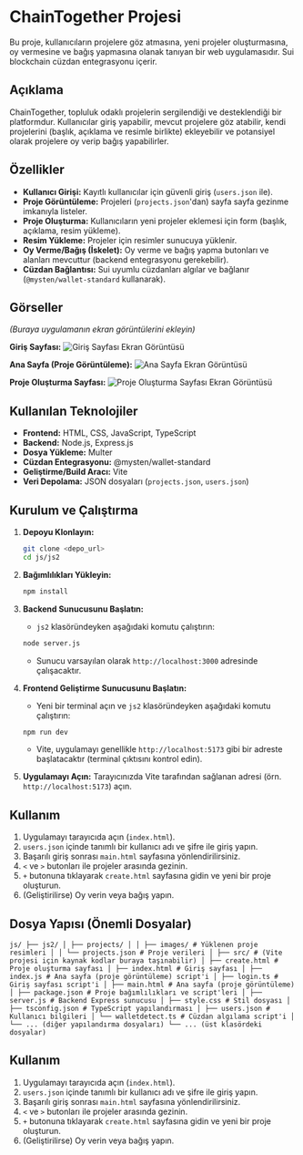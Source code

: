# ChainTogether Projesi

Bu proje, kullanıcıların projelere göz atmasına, yeni projeler oluşturmasına, oy vermesine ve bağış yapmasına olanak tanıyan bir web uygulamasıdır. Sui blockchain cüzdan entegrasyonu içerir.

## Açıklama

ChainTogether, topluluk odaklı projelerin sergilendiği ve desteklendiği bir platformdur. Kullanıcılar giriş yapabilir, mevcut projelere göz atabilir, kendi projelerini (başlık, açıklama ve resimle birlikte) ekleyebilir ve potansiyel olarak projelere oy verip bağış yapabilirler.

## Özellikler

*   **Kullanıcı Girişi:** Kayıtlı kullanıcılar için güvenli giriş (`users.json` ile).
*   **Proje Görüntüleme:** Projeleri (`projects.json`'dan) sayfa sayfa gezinme imkanıyla listeler.
*   **Proje Oluşturma:** Kullanıcıların yeni projeler eklemesi için form (başlık, açıklama, resim yükleme).
*   **Resim Yükleme:** Projeler için resimler sunucuya yüklenir.
*   **Oy Verme/Bağış (İskelet):** Oy verme ve bağış yapma butonları ve alanları mevcuttur (backend entegrasyonu gerekebilir).
*   **Cüzdan Bağlantısı:** Sui uyumlu cüzdanları algılar ve bağlanır (`@mysten/wallet-standard` kullanarak).

## Görseller

*(Buraya uygulamanın ekran görüntülerini ekleyin)*

**Giriş Sayfası:**
![Giriş Sayfası Ekran Görüntüsü](buraya_giris_sayfasi_resmi_linki_ekleyin.png)

**Ana Sayfa (Proje Görüntüleme):**
![Ana Sayfa Ekran Görüntüsü](buraya_ana_sayfa_resmi_linki_ekleyin.png)

**Proje Oluşturma Sayfası:**
![Proje Oluşturma Sayfası Ekran Görüntüsü](buraya_olusturma_sayfasi_resmi_linki_ekleyin.png)

## Kullanılan Teknolojiler

*   **Frontend:** HTML, CSS, JavaScript, TypeScript
*   **Backend:** Node.js, Express.js
*   **Dosya Yükleme:** Multer
*   **Cüzdan Entegrasyonu:** @mysten/wallet-standard
*   **Geliştirme/Build Aracı:** Vite
*   **Veri Depolama:** JSON dosyaları (`projects.json`, `users.json`)

## Kurulum ve Çalıştırma

1.  **Depoyu Klonlayın:**
    ```bash
    git clone <depo_url>
    cd js/js2
    ```
2.  **Bağımlılıkları Yükleyin:**
    ```bash
    npm install
    ```
3.  **Backend Sunucusunu Başlatın:**
    *   `js2` klasöründeyken aşağıdaki komutu çalıştırın:
    ```bash
    node server.js
    ```
    *   Sunucu varsayılan olarak `http://localhost:3000` adresinde çalışacaktır.

4.  **Frontend Geliştirme Sunucusunu Başlatın:**
    *   Yeni bir terminal açın ve `js2` klasöründeyken aşağıdaki komutu çalıştırın:
    ```bash
    npm run dev
    ```
    *   Vite, uygulamayı genellikle `http://localhost:5173` gibi bir adreste başlatacaktır (terminal çıktısını kontrol edin).

5.  **Uygulamayı Açın:** Tarayıcınızda Vite tarafından sağlanan adresi (örn. `http://localhost:5173`) açın.

## Kullanım

1.  Uygulamayı tarayıcıda açın (`index.html`).
2.  `users.json` içinde tanımlı bir kullanıcı adı ve şifre ile giriş yapın.
3.  Başarılı giriş sonrası `main.html` sayfasına yönlendirilirsiniz.
4.  `<` ve `>` butonları ile projeler arasında gezinin.
5.  `+` butonuna tıklayarak `create.html` sayfasına gidin ve yeni bir proje oluşturun.
6.  (Geliştirilirse) Oy verin veya bağış yapın.

## Dosya Yapısı (Önemli Dosyalar)
```
js/ ├── js2/ │ ├── projects/ │ │ ├── images/ # Yüklenen proje resimleri │ │ └── projects.json # Proje verileri │ ├── src/ # (Vite projesi için kaynak kodlar buraya taşınabilir) │ ├── create.html # Proje oluşturma sayfası │ ├── index.html # Giriş sayfası │ ├── index.js # Ana sayfa (proje görüntüleme) script'i │ ├── login.ts # Giriş sayfası script'i │ ├── main.html # Ana sayfa (proje görüntüleme) │ ├── package.json # Proje bağımlılıkları ve script'leri │ ├── server.js # Backend Express sunucusu │ ├── style.css # Stil dosyası │ ├── tsconfig.json # TypeScript yapılandırması │ ├── users.json # Kullanıcı bilgileri │ └── walletdetect.ts # Cüzdan algılama script'i │ └── ... (diğer yapılandırma dosyaları) └── ... (üst klasördeki dosyalar)
```
## Kullanım

1.  Uygulamayı tarayıcıda açın (`index.html`).
2.  `users.json` içinde tanımlı bir kullanıcı adı ve şifre ile giriş yapın.
3.  Başarılı giriş sonrası `main.html` sayfasına yönlendirilirsiniz.
4.  `<` ve `>` butonları ile projeler arasında gezinin.
5.  `+` butonuna tıklayarak `create.html` sayfasına gidin ve yeni bir proje oluşturun.
6.  (Geliştirilirse) Oy verin veya bağış yapın.

